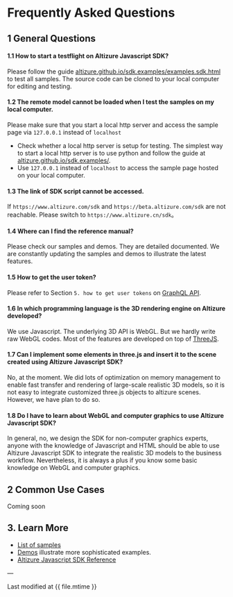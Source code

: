 # Frequently Asked Questions

## 1 General Questions

#### 1.1 How to start a testflight on Altizure Javascript SDK?

Please follow the guide [altizure.github.io/sdk.examples/examples.sdk.html](https://altizure.github.io/sdk.examples/examples.sdk.html) to test all samples. The source code can be cloned to your local computer for editing and testing.

#### 1.2 The remote model cannot be loaded when I test the samples on my local computer.

Please make sure that you start a local http server and access the sample page via `127.0.0.1` instead of `localhost`

* Check whether a local http server is setup for testing. The simplest way to start a local http server is to use python and follow the guide at [altizure.github.io/sdk.examples/](https://altizure.github.io/sdk.examples/).
* Use `127.0.0.1` instead of `localhost` to access the sample page hosted on your local computer.

#### 1.3 The link of SDK script cannot be accessed.

If `https://www.altizure.com/sdk` and `https://beta.altizure.com/sdk` are not reachable. Please switch to `https://www.altizure.cn/sdk`。

#### 1.4 Where can I find the reference manual?

Please check our samples and demos. They are detailed documented. We are constantly updating the samples and demos to illustrate the latest features.

#### 1.5 How to get the user token?

Please refer to Section `5. how to get user tokens` on [GraphQL API](api.md).

#### 1.6 In which programming language is the 3D rendering engine on Altizure developed?

We use Javascript. The underlying 3D API is WebGL. But we hardly write raw WebGL codes. Most of the features are developed on top of [ThreeJS](https://threejs.org/).

#### 1.7 Can I implement some elements in three.js and insert it to the scene created using Altizure Javascript SDK?

No, at the moment. We did lots of optimization on memory management to enable fast transfer and rendering of large-scale realistic 3D models, so it is not easy to integrate customized three.js objects to altizure scenes. However, we have plan to do so.

#### 1.8 Do I have to learn about WebGL and computer graphics to use Altizure Javascript SDK?

In general, no, we design the SDK for non-computer graphics experts, anyone with the knowledge of Javascript and HTML should be able to use Altizure Javascript SDK to integrate the realistic 3D models to the business workflow. Nevertheless, it is always a plus if you know some basic knowledge on WebGL and computer graphics.

## 2 Common Use Cases

Coming soon

## 3. Learn More

* [List of samples](https://altizure.github.io/sdk.examples/examples.sdk.html)
* [Demos](jssdk-demo.md) illustrate more sophisticated examples.
* [Altizure Javascript SDK Reference](ref://docs/user_docs/web/index.html)

—

Last modified at {{ file.mtime }}
